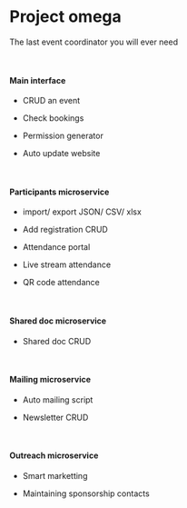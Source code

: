 # Project omega
The last event coordinator you will ever need

<br />
 

#### Main interface


* CRUD an event

* Check bookings

* Permission generator

* Auto update website

<br />

#### Participants microservice

* import/ export JSON/ CSV/ xlsx

* Add registration CRUD

* Attendance portal

* Live stream attendance

* QR code attendance

<br />

#### Shared doc microservice

* Shared doc CRUD

<br />

#### Mailing microservice

* Auto mailing script

* Newsletter CRUD

<br />

#### Outreach microservice

* Smart marketting

* Maintaining sponsorship contacts